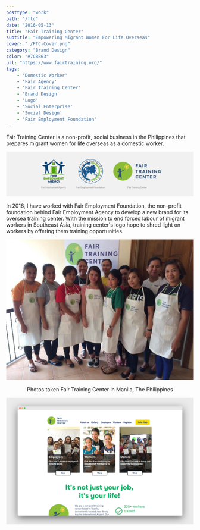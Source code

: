 ```yaml
---
posttype: "work"
path: "/ftc"
date: "2016-05-13"
title: "Fair Training Center"
subtitle: "Empowering Migrant Women For Life Overseas"
cover: "./FTC-Cover.png"
category: "Brand Design"
color: "#7CBB63"
url: "https://www.fairtraining.org/"
tags: 
    - 'Domestic Worker'
    - 'Fair Agency'
    - 'Fair Training Center'
    - 'Brand Design'
    - 'Logo'
    - 'Social Enterprise'
    - 'Social Design'
    - 'Fair Employment Foundation'
---
```



Fair Training Center is a non-profit, social business in the Philippines that prepares migrant women for life overseas as a domestic worker.

![](./logo-brand.jpg)

In 2016, I have worked with Fair Employment Foundation, the non-profit foundation behind Fair Employment Agency to develop a new brand for its oversea training center. With the mission to end forced labour of migrant workers in Southeast Asia, training center's logo hope to shred light on workers by offering them training opportunities. 

![](./ftc-ph-photo.jpg)

<center>Photos taken Fair Training Center in Manila, The Philippines</center>

![](./ftc-web.png)

